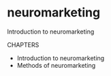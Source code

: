 # neuromarketing
Introduction to neuromarketing

CHAPTERS
- Introduction to neuromarketing
- Methods of neuromarketing
